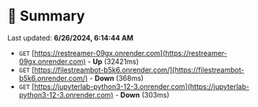 # 📖 Summary
Last updated: **6/26/2024, 6:14:44 AM**

- `GET` [https://restreamer-09gx.onrender.com](https://restreamer-09gx.onrender.com) - **Up** (32421ms)
- `GET` [https://filestreambot-b5k6.onrender.com/](https://filestreambot-b5k6.onrender.com/) - **Down** (368ms)
- `GET` [https://jupyterlab-python3-12-3.onrender.com](https://jupyterlab-python3-12-3.onrender.com) - **Down** (303ms)

